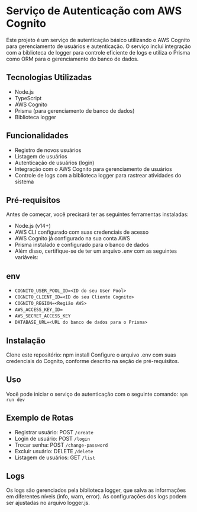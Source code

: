 # Serviço de Autenticação com AWS Cognito
Este projeto é um serviço de autenticação básico utilizando o AWS Cognito para gerenciamento de usuários e autenticação. O serviço inclui integração com a biblioteca de logger para controle eficiente de logs e utiliza o Prisma como ORM para o gerenciamento do banco de dados.
## Tecnologias Utilizadas
- Node.js
- TypeScript
- AWS Cognito
- Prisma (para gerenciamento de banco de dados)
- Biblioteca logger

## Funcionalidades
- Registro de novos usuários
- Listagem de usuários
- Autenticação de usuários (login)
- Integração com o AWS Cognito para gerenciamento de usuários
- Controle de logs com a biblioteca logger para rastrear atividades do sistema


## Pré-requisitos
Antes de começar, você precisará ter as seguintes ferramentas instaladas:

- Node.js (v14+)
- AWS CLI configurado com suas credenciais de acesso
- AWS Cognito já configurado na sua conta AWS
- Prisma instalado e configurado para o banco de dados
- Além disso, certifique-se de ter um arquivo .env com as seguintes variáveis:

## env
- `COGNITO_USER_POOL_ID=<ID do seu User Pool>`
- `COGNITO_CLIENT_ID=<ID do seu Cliente Cognito>`
- `COGNITO_REGION=<Região AWS>`
- `AWS_ACCESS_KEY_ID=`
- `AWS_SECRET_ACCESS_KEY`
- `DATABASE_URL=<URL do banco de dados para o Prisma>`

## Instalação
Clone este repositório:
npm install
Configure o arquivo .env com suas credenciais do Cognito, conforme descrito na seção de pré-requisitos.

## Uso
Você pode iniciar o serviço de autenticação com o seguinte comando:
`npm run dev`

## Exemplo de Rotas
* Registrar usuário: POST `/create`
* Login de usuário: POST `/login`
* Trocar senha: POST `/change-password`
* Excluir usuário: DELETE `/delete`
* Listagem de usuários: GET `/list`

## Logs
Os logs são gerenciados pela biblioteca logger, que salva as informações em diferentes níveis (info, warn, error). As configurações dos logs podem ser ajustadas no arquivo logger.js.
